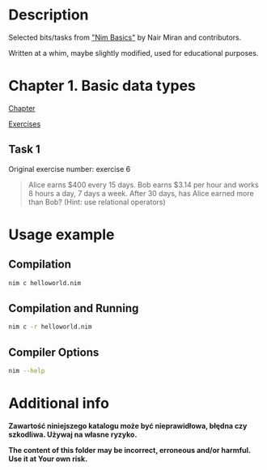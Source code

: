 # Description

Selected bits/tasks from ["Nim Basics"](https://narimiran.github.io/nim-basics/) by Nair Miran and contributors.

Written at a whim, maybe slightly modified, used for educational purposes.

# Chapter 1. Basic data types

[Chapter](https://narimiran.github.io/nim-basics/#_basic_data_types)

[Exercises](https://narimiran.github.io/nim-basics/#_exercises)

## Task 1

Original exercise number: exercise 6

> Alice earns $400 every 15 days. Bob earns $3.14 per hour and works 8 hours a
> day, 7 days a week. After 30 days, has Alice earned more than Bob? (Hint: use
> relational operators)

# Usage example

## Compilation

``` bash
nim c helloworld.nim
```

## Compilation and Running

```bash
nim c -r helloworld.nim
```

## Compiler Options

```bash
nim --help
```

# Additional info

**Zawartość niniejszego katalogu może być nieprawidłowa, błędna czy szkodliwa. Używaj na własne ryzyko.**

**The content of this folder may be incorrect, erroneous and/or harmful. Use it at Your own risk.**
